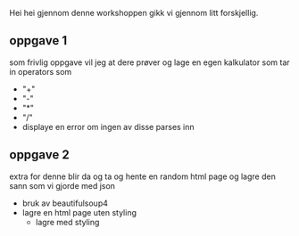 Hei hei gjennom denne workshoppen gikk vi gjennom litt forskjellig.

## oppgave 1
som frivlig oppgave vil jeg at dere prøver og lage en egen kalkulator som tar in operators som 
- "+"
- "-"
- "*"
- "/"
- displaye en error om ingen av disse parses inn
## oppgave 2
extra for denne blir da og ta og hente en random html page og lagre den sann som vi gjorde med json
- bruk av beautifulsoup4
- lagre en html page uten styling
    - lagre med styling
